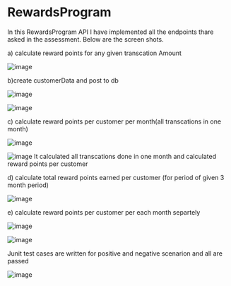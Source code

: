 # RewardsProgram

In this RewardsProgram API I have implemented all the  endpoints thare asked in the assessment. Below are the screen shots.

a) calculate reward points for any given transcation Amount

![image](https://user-images.githubusercontent.com/115841974/211179475-f9d1eb50-205d-4765-95b3-97028131bcd1.png)

b)create customerData and post to db 

![image](https://user-images.githubusercontent.com/115841974/211179566-04b28fc3-f79d-49c6-a956-75370a574b4d.png)

![image](https://user-images.githubusercontent.com/115841974/211179574-c3dfd73f-bf8f-4b90-8d27-1fba6f9e1ad0.png)

c) calculate reward points per customer per month(all transcations in one month)

![image](https://user-images.githubusercontent.com/115841974/211179653-7d2c818b-a6f0-444c-9b2b-55f93a96049a.png)

![image](https://user-images.githubusercontent.com/115841974/211179662-b8ed3b31-8224-4e80-93e9-0696e58a93b6.png)
It calculated all transcations done in one month and calculated reward points per customer 

d) calculate total reward points earned per customer (for period of given 3 month period)

![image](https://user-images.githubusercontent.com/115841974/211179743-b93b441b-e1ce-4e7c-a06a-68b3c57b1567.png)

e) calculate reward points per customer per each month separtely

![image](https://user-images.githubusercontent.com/115841974/211179888-e2e619e8-64f0-4fc8-b117-001b7801bd1b.png)

![image](https://user-images.githubusercontent.com/115841974/211179892-d1a52455-3ced-47cd-a3d7-415ddfcb30d4.png)

Junit test cases are written for positive and negative scenarion and all are passed

![image](https://user-images.githubusercontent.com/115841974/211179934-01558334-5bd7-4aef-bf13-7571ab997bea.png)




